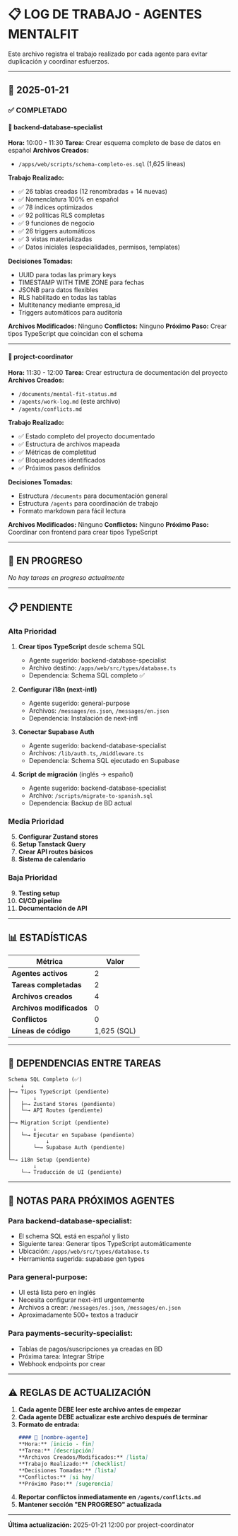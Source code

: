 # 📋 LOG DE TRABAJO - AGENTES MENTALFIT

Este archivo registra el trabajo realizado por cada agente para evitar duplicación y coordinar esfuerzos.

---

## 📅 2025-01-21

### ✅ COMPLETADO

#### 🤖 backend-database-specialist
**Hora:** 10:00 - 11:30
**Tarea:** Crear esquema completo de base de datos en español
**Archivos Creados:**
- `/apps/web/scripts/schema-completo-es.sql` (1,625 líneas)

**Trabajo Realizado:**
- ✅ 26 tablas creadas (12 renombradas + 14 nuevas)
- ✅ Nomenclatura 100% en español
- ✅ 78 índices optimizados
- ✅ 92 políticas RLS completas
- ✅ 9 funciones de negocio
- ✅ 26 triggers automáticos
- ✅ 3 vistas materializadas
- ✅ Datos iniciales (especialidades, permisos, templates)

**Decisiones Tomadas:**
- UUID para todas las primary keys
- TIMESTAMP WITH TIME ZONE para fechas
- JSONB para datos flexibles
- RLS habilitado en todas las tablas
- Multitenancy mediante empresa_id
- Triggers automáticos para auditoría

**Archivos Modificados:** Ninguno
**Conflictos:** Ninguno
**Próximo Paso:** Crear tipos TypeScript que coincidan con el schema

---

#### 🤖 project-coordinator
**Hora:** 11:30 - 12:00
**Tarea:** Crear estructura de documentación del proyecto
**Archivos Creados:**
- `/documents/mental-fit-status.md`
- `/agents/work-log.md` (este archivo)
- `/agents/conflicts.md`

**Trabajo Realizado:**
- ✅ Estado completo del proyecto documentado
- ✅ Estructura de archivos mapeada
- ✅ Métricas de completitud
- ✅ Bloqueadores identificados
- ✅ Próximos pasos definidos

**Decisiones Tomadas:**
- Estructura `/documents` para documentación general
- Estructura `/agents` para coordinación de trabajo
- Formato markdown para fácil lectura

**Archivos Modificados:** Ninguno
**Conflictos:** Ninguno
**Próximo Paso:** Coordinar con frontend para crear tipos TypeScript

---

## 🔄 EN PROGRESO

*No hay tareas en progreso actualmente*

---

## 📋 PENDIENTE

### Alta Prioridad
1. **Crear tipos TypeScript** desde schema SQL
   - Agente sugerido: backend-database-specialist
   - Archivo destino: `/apps/web/src/types/database.ts`
   - Dependencia: Schema SQL completo ✅

2. **Configurar i18n (next-intl)**
   - Agente sugerido: general-purpose
   - Archivos: `/messages/es.json`, `/messages/en.json`
   - Dependencia: Instalación de next-intl

3. **Conectar Supabase Auth**
   - Agente sugerido: backend-database-specialist
   - Archivos: `/lib/auth.ts`, `/middleware.ts`
   - Dependencia: Schema SQL ejecutado en Supabase

4. **Script de migración** (inglés → español)
   - Agente sugerido: backend-database-specialist
   - Archivo: `/scripts/migrate-to-spanish.sql`
   - Dependencia: Backup de BD actual

### Media Prioridad
5. **Configurar Zustand stores**
6. **Setup Tanstack Query**
7. **Crear API routes básicos**
8. **Sistema de calendario**

### Baja Prioridad
9. **Testing setup**
10. **CI/CD pipeline**
11. **Documentación de API**

---

## 📊 ESTADÍSTICAS

| Métrica | Valor |
|---------|-------|
| **Agentes activos** | 2 |
| **Tareas completadas** | 2 |
| **Archivos creados** | 4 |
| **Archivos modificados** | 0 |
| **Conflictos** | 0 |
| **Líneas de código** | 1,625 (SQL) |

---

## 🔗 DEPENDENCIAS ENTRE TAREAS

```
Schema SQL Completo (✅)
    ↓
├─→ Tipos TypeScript (pendiente)
│       ↓
│   ├─→ Zustand Stores (pendiente)
│   └─→ API Routes (pendiente)
│
├─→ Migration Script (pendiente)
│       ↓
│   └─→ Ejecutar en Supabase (pendiente)
│           ↓
│       └─→ Supabase Auth (pendiente)
│
└─→ i18n Setup (pendiente)
        ↓
    └─→ Traducción de UI (pendiente)
```

---

## 📝 NOTAS PARA PRÓXIMOS AGENTES

### Para backend-database-specialist:
- El schema SQL está en español y listo
- Siguiente tarea: Generar tipos TypeScript automáticamente
- Ubicación: `/apps/web/src/types/database.ts`
- Herramienta sugerida: supabase gen types

### Para general-purpose:
- UI está lista pero en inglés
- Necesita configurar next-intl urgentemente
- Archivos a crear: `/messages/es.json`, `/messages/en.json`
- Aproximadamente 500+ textos a traducir

### Para payments-security-specialist:
- Tablas de pagos/suscripciones ya creadas en BD
- Próxima tarea: Integrar Stripe
- Webhook endpoints por crear

---

## ⚠️ REGLAS DE ACTUALIZACIÓN

1. **Cada agente DEBE leer este archivo antes de empezar**
2. **Cada agente DEBE actualizar este archivo después de terminar**
3. **Formato de entrada:**
   ```markdown
   #### 🤖 [nombre-agente]
   **Hora:** [inicio - fin]
   **Tarea:** [descripción]
   **Archivos Creados/Modificados:** [lista]
   **Trabajo Realizado:** [checklist]
   **Decisiones Tomadas:** [lista]
   **Conflictos:** [si hay]
   **Próximo Paso:** [sugerencia]
   ```
4. **Reportar conflictos inmediatamente en `/agents/conflicts.md`**
5. **Mantener sección "EN PROGRESO" actualizada**

---

**Última actualización:** 2025-01-21 12:00 por project-coordinator
